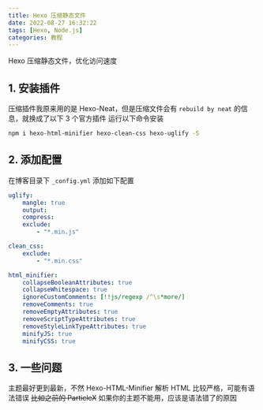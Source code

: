```yaml
---
title: Hexo 压缩静态文件
date: 2022-08-27 16:32:22
tags: [Hexo, Node.js]
categories: 教程
---
```


Hexo 压缩静态文件，优化访问速度

<!-- more -->

## 1. 安装插件

压缩插件我原来用的是 Hexo-Neat，但是压缩文件会有 `rebuild by neat` 的信息，就换成了以下 3 个官方插件
运行以下命令安装

```bash
npm i hexo-html-minifier hexo-clean-css hexo-uglify -S
```

## 2. 添加配置

在博客目录下 `_config.yml` 添加如下配置

```yaml
uglify:
    mangle: true
    output:
    compress:
    exclude:
        - "*.min.js"

clean_css:
    exclude:
        - "*.min.css"

html_minifier:
    collapseBooleanAttributes: true
    collapseWhitespace: true
    ignoreCustomComments: [!!js/regexp /^\s*more/]
    removeComments: true
    removeEmptyAttributes: true
    removeScriptTypeAttributes: true
    removeStyleLinkTypeAttributes: true
    minifyJS: true
    minifyCSS: true
```

## 3. 一些问题

主题最好更到最新，不然 Hexo-HTML-Minifier 解析 HTML 比较严格，可能有语法错误 ~~比如之前的 ParticleX~~
如果你的主题不能用，应该是语法错了的原因
